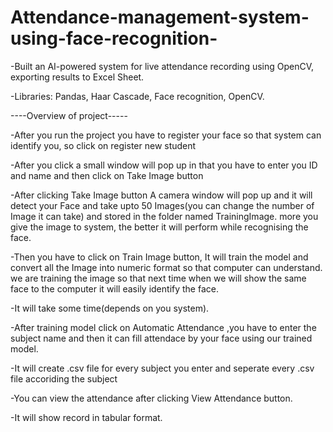 # Attendance-management-system-using-face-recognition-

-Built an AI-powered system for live attendance recording using OpenCV, exporting results to Excel Sheet.

-Libraries: Pandas, Haar Cascade, Face recognition, OpenCV.



----Overview of project-----

-After you run the project you have to register your face so that system can identify you, so click on register new student

-After you click a small window will pop up in that you have to enter you ID and name and then click on Take Image button

-After clicking Take Image button A camera window will pop up and it will detect your Face and take upto 50 Images(you can change the number of Image it can take) and stored in the folder named TrainingImage. more you give the image to system, the better it will perform while recognising the face.

-Then you have to click on Train Image button, It will train the model and convert all the Image into numeric format so that computer can understand. we are training the image so that next time when we will show the same face to the computer it will easily identify the face.

-It will take some time(depends on you system).

-After training model click on Automatic Attendance ,you have to enter the subject name and then it can fill attendace by your face using our trained model.

-It will create .csv file for every subject you enter and seperate every .csv file accoriding the subject

-You can view the attendance after clicking View Attendance button.

-It will show record in tabular format.
